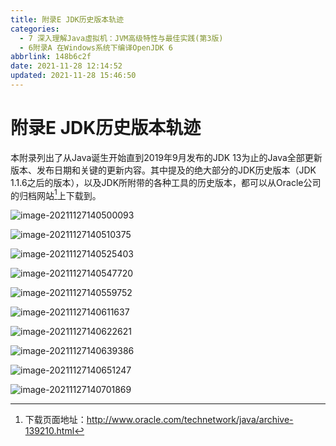 ```yaml
---
title: 附录E JDK历史版本轨迹
categories: 
  - 7 深入理解Java虛拟机：JVM高级特性与最佳实践(第3版)
  - 6附录A 在Windows系统下编译OpenJDK 6
abbrlink: 148b6c2f
date: 2021-11-28 12:14:52
updated: 2021-11-28 15:46:50
---
```

# 附录E JDK历史版本轨迹
本附录列出了从Java诞生开始直到2019年9月发布的JDK 13为止的Java全部更新版本、发布日期和关键的更新内容。其中提及的绝大部分的JDK历史版本（JDK 1.1.6之后的版本），以及JDK所附带的各种工具的历史版本，都可以从Oracle公司的归档网站[^1]上下载到。

![image-20211127140500093](https://gitee.com/XiaoLan223/images/raw/master/Blog/Sum/20211127140500.png)

![image-20211127140510375](https://gitee.com/XiaoLan223/images/raw/master/Blog/Sum/20211127140510.png)

![image-20211127140525403](https://gitee.com/XiaoLan223/images/raw/master/Blog/Sum/20211127140525.png)

![image-20211127140547720](https://gitee.com/XiaoLan223/images/raw/master/Blog/Sum/20211127140547.png)

![image-20211127140559752](https://gitee.com/XiaoLan223/images/raw/master/Blog/Sum/20211127140559.png)

![image-20211127140611637](https://gitee.com/XiaoLan223/images/raw/master/Blog/Sum/20211127140611.png)

![image-20211127140622621](https://gitee.com/XiaoLan223/images/raw/master/Blog/Sum/20211127140622.png)

![image-20211127140639386](https://gitee.com/XiaoLan223/images/raw/master/Blog/Sum/20211127140639.png)

![image-20211127140651247](https://gitee.com/XiaoLan223/images/raw/master/Blog/Sum/20211127140651.png)

![image-20211127140701869](https://gitee.com/XiaoLan223/images/raw/master/Blog/Sum/20211127140702.png)

[^1]: 下载页面地址：http://www.oracle.com/technetwork/java/archive-139210.html
